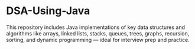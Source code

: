 # DSA-Using-Java
This repository includes Java implementations of key data structures and algorithms like arrays, linked lists, stacks, queues, trees, graphs, recursion, sorting, and dynamic programming — ideal for interview prep and practice.
